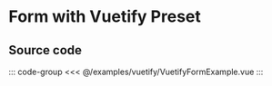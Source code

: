 <script setup>
import VuetifyFormExample from './vuetify/VuetifyFormExample.vue'
</script>

# Form with Vuetify Preset

<ClientOnly>
    <LiveDemo preset="vuetify" :component="VuetifyFormExample"></LiveDemo>
</ClientOnly>

## Source code

::: code-group
<<< @/examples/vuetify/VuetifyFormExample.vue
:::
